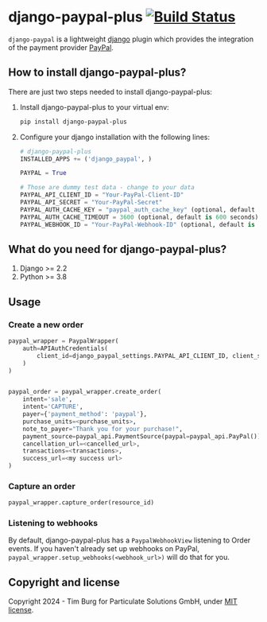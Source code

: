 # django-paypal-plus [![Build Status](https://travis-ci.org/ParticulateSolutions/django-paypal-plus.svg?branch=master)](https://travis-ci.org/ParticulateSolutions/django-paypal-plus)

`django-paypal` is a lightweight [django](http://djangoproject.com) plugin which provides the integration of the payment provider [PayPal](https://paypal.com).

## How to install django-paypal-plus?

There are just two steps needed to install django-paypal-plus:

1. Install django-paypal-plus to your virtual env:

	```bash
	pip install django-paypal-plus
	```

2. Configure your django installation with the following lines:

	```python
    # django-paypal-plus
    INSTALLED_APPS += ('django_paypal', )

    PAYPAL = True

    # Those are dummy test data - change to your data
    PAYPAL_API_CLIENT_ID = "Your-PayPal-Client-ID"
    PAYPAL_API_SECRET = "Your-PayPal-Secret"
 	PAYPAL_AUTH_CACHE_KEY = "paypal_auth_cache_key" (optional, default is "django-paypal-auth")
 	PAYPAL_AUTH_CACHE_TIMEOUT = 3600 (optional, default is 600 seconds)
 	PAYPAL_WEBHOOK_ID = "Your-PayPal-Webhook-ID" (optional, default is None)

	```


## What do you need for django-paypal-plus?

1. Django >= 2.2
2. Python >= 3.8

## Usage


### Create a new order
```python
paypal_wrapper = PaypalWrapper(
	auth=APIAuthCredentials(
		client_id=django_paypal_settings.PAYPAL_API_CLIENT_ID, client_secret=django_paypal_settings.PAYPAL_API_SECRET
	)
)


paypal_order = paypal_wrapper.create_order(
	intent='sale',
	intent='CAPTURE',
	payer={'payment_method': 'paypal'},
	purchase_units=<purchase_units>,
	note_to_payer="Thank you for your purchase!",
	payment_source=paypal_api.PaymentSource(paypal=paypal_api.PayPal()),
	cancellation_url=<cancelled_url>,
	transactions=<transactions>,
	success_url=<my success url>
)
```

### Capture an order
```python
paypal_wrapper.capture_order(resource_id)
```

### Listening to webhooks

By default, django-paypal-plus has a ``PaypalWebhookView`` listening to Order events. If you haven't already set up webhooks on PayPal,
``paypal_wrapper.setup_webhooks(<webhook_url>)`` will do that for you.

## Copyright and license

Copyright 2024 - Tim Burg for Particulate Solutions GmbH, under [MIT license](https://github.com/minddust/bootstrap-progressbar/blob/master/LICENSE).
